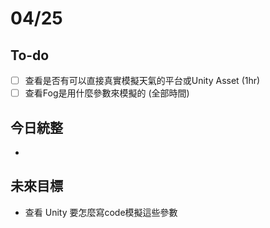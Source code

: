 # 04/25
## To-do
- [ ] 查看是否有可以直接真實模擬天氣的平台或Unity Asset (1hr)
- [ ] 查看Fog是用什麼參數來模擬的 (全部時間)
## 今日統整
- 
## 未來目標
- 查看 Unity 要怎麼寫code模擬這些參數